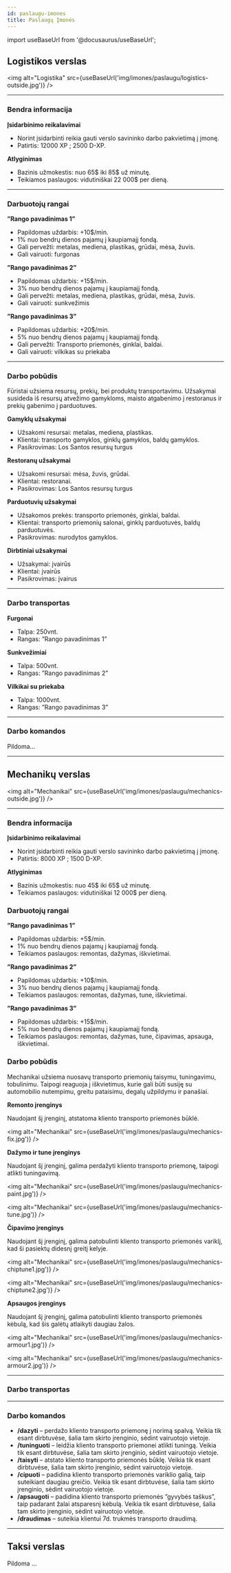 ```yaml
---
id: paslaugu-imones
title: Paslaugų Įmonės
---
```


import useBaseUrl from '@docusaurus/useBaseUrl';

## Logistikos verslas

<img alt="Logistika" src={useBaseUrl('img/imones/paslaugu/logistics-outside.jpg')} />

---

### Bendra informacija

**Įsidarbinimo reikalavimai**
* Norint įsidarbinti reikia gauti verslo savininko darbo pakvietimą į įmonę.
* Patirtis: 12000 XP ; 2500 D-XP.

**Atlyginimas**
* Bazinis užmokestis: nuo 65$ iki 85$ už minutę.
* Teikiamos paslaugos: vidutiniškai 22 000$ per dieną.

---

### Darbuotojų rangai

**”Rango pavadinimas 1”**
* Papildomas uždarbis: +10$/min.
* 1% nuo bendrų dienos pajamų į kaupiamajį fondą.
* Gali pervežti: metalas, mediena, plastikas, grūdai, mėsa, žuvis.
* Gali vairuoti: furgonas

**”Rango pavadinimas 2”**
* Papildomas uždarbis: +15$/min.
* 3% nuo bendrų dienos pajamų į kaupiamajį fondą.
* Gali pervežti: metalas, mediena, plastikas, grūdai, mėsa, žuvis.
* Gali vairuoti: sunkvežimis

**”Rango pavadinimas 3”**
* Papildomas uždarbis: +20$/min.
* 5% nuo bendrų dienos pajamų į kaupiamajį fondą.
* Gali pervežti: Transporto priemonės, ginklai, baldai.
* Gali vairuoti: vilkikas su priekaba

---

### Darbo pobūdis

Fūristai užsiema resursų, prekių, bei produktų transportavimu. Užsakymai susideda iš resursų atvežimo gamykloms, maisto atgabenimo į restoranus ir prekių gabenimo į parduotuves.

**Gamyklų užsakymai**
* Užsakomi resursai: metalas, mediena, plastikas.
* Klientai: transporto gamyklos, ginklų gamyklos, baldų gamyklos.
* Pasikrovimas: Los Santos resursų turgus

**Restoranų užsakymai**
* Užsakomi resursai: mėsa, žuvis, grūdai.
* Klientai: restoranai.
* Pasikrovimas: Los Santos resursų turgus

**Parduotuvių užsakymai**
* Užsakomos prekės: transporto priemonės, ginklai, baldai.
* Klientai: transporto priemonių salonai, ginklų parduotuvės, baldų parduotuvės.
* Pasikrovimas: nurodytos gamyklos.

**Dirbtiniai užsakymai**
* Užsakymai: įvairūs
* Klientai: įvairūs
* Pasikrovimas: įvairus

---

### Darbo transportas

**Furgonai**
* Talpa: 250vnt.
* Rangas: ”Rango pavadinimas 1”

**Sunkvežimiai**
* Talpa: 500vnt.
* Rangas: ”Rango pavadinimas 2”

**Vilkikai su priekaba**
* Talpa: 1000vnt.
* Rangas: ”Rango pavadinimas 3”

---

### Darbo komandos

Pildoma…

---

## Mechanikų verslas

<img alt="Mechanikai" src={useBaseUrl('img/imones/paslaugu/mechanics-outside.jpg')} />

---

### Bendra informacija

**Įsidarbinimo reikalavimai**
* Norint įsidarbinti reikia gauti verslo savininko darbo pakvietimą į įmonę.
* Patirtis: 8000 XP ; 1500 D-XP.

**Atlyginimas**
* Bazinis užmokestis: nuo 45$ iki 65$ už minutę.
* Teikiamos paslaugos: vidutiniškai 12 000$ per dieną.

### Darbuotojų rangai

**”Rango pavadinimas 1”**
* Papildomas uždarbis: +5$/min.
* 1% nuo bendrų dienos pajamų į kaupiamajį fondą.
* Teikiamos paslaugos: remontas, dažymas, iškvietimai.

**”Rango pavadinimas 2”**
* Papildomas uždarbis: +10$/min.
* 3% nuo bendrų dienos pajamų į kaupiamajį fondą.
* Teikiamos paslaugos: remontas, dažymas, tune, iškvietimai.

**”Rango pavadinimas 3”**
* Papildomas uždarbis: +15$/min.
* 5% nuo bendrų dienos pajamų į kaupiamajį fondą.
* Teikiamos paslaugos: remontas, dažymas, tune, čipavimas, apsauga, iškvietimai.

### Darbo pobūdis

Mechanikai užsiema nuosavų transporto priemonių taisymu, tuningavimu, tobulinimu. Taipogi reaguoja į iškvietimus, kurie gali būti susiję su automobilio nutempimu, greitu pataisimu, degalų užpildymu ir panašiai.

**Remonto įrenginys**

Naudojant šį įrenginį, atstatoma kliento transporto priemonės būklė.

<img alt="Mechanikai" src={useBaseUrl('img/imones/paslaugu/mechanics-fix.jpg')} />

**Dažymo ir tune įrenginys**

Naudojant šį įrenginį, galima perdažyti kliento transporto priemonę, taipogi atlikti tuningavimą.

<img alt="Mechanikai" src={useBaseUrl('img/imones/paslaugu/mechanics-paint.jpg')} />

<img alt="Mechanikai" src={useBaseUrl('img/imones/paslaugu/mechanics-tune.jpg')} />

**Čipavimo įrenginys**

Naudojant šį įrenginį, galima patobulinti kliento transporto priemonės variklį, kad ši pasiektų didesnį greitį kelyje.

<img alt="Mechanikai" src={useBaseUrl('img/imones/paslaugu/mechanics-chiptune1.jpg')} />

<img alt="Mechanikai" src={useBaseUrl('img/imones/paslaugu/mechanics-chiptune2.jpg')} />

**Apsaugos įrenginys**

Naudojant šį įrenginį, galima patobulinti kliento transporto priemonės kėbulą, kad šis galėtų atlaikyti daugiau žalos.

<img alt="Mechanikai" src={useBaseUrl('img/imones/paslaugu/mechanics-armour1.jpg')} />

<img alt="Mechanikai" src={useBaseUrl('img/imones/paslaugu/mechanics-armour2.jpg')} />

---

### Darbo transportas

---

### Darbo komandos

* **/dazyti** – perdažo kliento transporto priemonę į norimą spalvą. Veikia tik esant dirbtuvėse, šalia tam skirto įrenginio, sėdint vairuotojo vietoje.
* **/tuninguoti** – leidžia kliento transporto priemonei atlikti tuningą. Veikia tik esant dirbtuvėse, šalia tam skirto įrenginio, sėdint vairuotojo vietoje.
* **/taisyti** – atstato kliento transporto priemonės būklę. Veikia tik esant dirbtuvėse, šalia tam skirto įrenginio, sėdint vairuotojo vietoje.
* **/cipuoti** – padidina kliento transporto priemonės variklio galią, taip suteikiant daugiau greičio. Veikia tik esant dirbtuvėse, šalia tam skirto įrenginio, sėdint vairuotojo vietoje.
* **/apsaugoti** – padidina kliento transporto priemonės ”gyvybės taškus”, taip padarant žalai atsparesnį kėbulą. Veikia tik esant dirbtuvėse, šalia tam skirto įrenginio, sėdint vairuotojo vietoje.
* **/draudimas** – suteikia klientui 7d. trukmės transporto draudimą.

---

## Taksi verslas

Pildoma ...